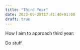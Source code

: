 ```yaml
---
title: "Third Year"
date: 2023-09-28T17:41:40+01:00
draft: true
---
```


How I aim to approach third year:

Do stuff